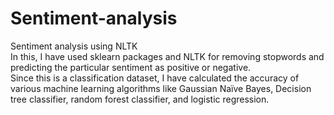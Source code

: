 # Sentiment-analysis
Sentiment analysis using NLTK<br>
In this, I have used sklearn packages and NLTK for removing stopwords and predicting the particular sentiment as positive or negative.<br>
Since this is a classification dataset, I have calculated the accuracy of various machine learning algorithms like Gaussian Naïve Bayes, Decision tree classifier, random forest classifier, and logistic regression.
